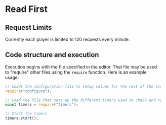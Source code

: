 # Read First

## Request Limits

Currently each player is limited to 120 requests every minute.

## Code structure and execution

Execution begins with the file specified in the editor. That file may be used to "require" other files using the `require` function. Here is an example usage:

```javascript
// Loads the configuration file to setup values for the rest of the scripts
require("configure");

// Load the file that sets up the different timers used to check and react to game state
const timers = require("timers");

// Start the timers
timers.start();
```

